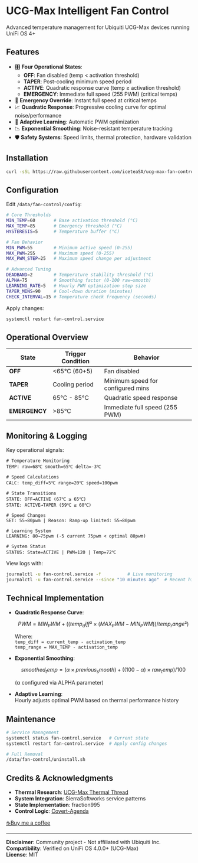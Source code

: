 # UCG-Max Intelligent Fan Control

Advanced temperature management for Ubiquiti UCG-Max devices running UniFi OS 4+

## Features
- 🎛️ **Four Operational States**: 
  - **OFF**: Fan disabled (temp < activation threshold)
  - **TAPER**: Post-cooling minimum speed period
  - **ACTIVE**: Quadratic response curve (temp ≥ activation threshold)
  - **EMERGENCY**: Immediate full speed (255 PWM) (critical temps)
- 🚨 **Emergency Override**: Instant full speed at critical temps
- 📈 **Quadratic Response**: Progressive cooling curve for optimal noise/performance
- 🧠 **Adaptive Learning**: Automatic PWM optimization
- 📉 **Exponential Smoothing**: Noise-resistant temperature tracking
- 🛡️ **Safety Systems**: Speed limits, thermal protection, hardware validation

## Installation
```bash
curl -sSL https://raw.githubusercontent.com/iceteaSA/ucg-max-fan-control/main/install.sh | sh
```

## Configuration
Edit `/data/fan-control/config`:
```bash
# Core Thresholds
MIN_TEMP=60       # Base activation threshold (°C)
MAX_TEMP=85       # Emergency threshold (°C)
HYSTERESIS=5      # Temperature buffer (°C)

# Fan Behavior
MIN_PWM=55        # Minimum active speed (0-255)
MAX_PWM=255       # Maximum speed (0-255)
MAX_PWM_STEP=25   # Maximum speed change per adjustment

# Advanced Tuning
DEADBAND=2        # Temperature stability threshold (°C)
ALPHA=75          # Smoothing factor (0-100 raw→smooth)
LEARNING_RATE=5   # Hourly PWM optimization step size
TAPER_MINS=90     # Cool-down duration (minutes)
CHECK_INTERVAL=15 # Temperature check frequency (seconds)
```

Apply changes:
```bash
systemctl restart fan-control.service
```

## Operational Overview
| State       | Trigger Condition          | Behavior                          |
|-------------|----------------------------|-----------------------------------|
| **OFF**     | <65°C (60+5)               | Fan disabled                      |
| **TAPER**   | Cooling period             | Minimum speed for configured mins |
| **ACTIVE**  | 65°C - 85°C                | Quadratic speed response          |
| **EMERGENCY**| >85°C                     | Immediate full speed (255 PWM)    |

## Monitoring & Logging
Key operational signals:
```log
# Temperature Monitoring
TEMP: raw=68℃ smooth=65℃ delta=-3℃

# Speed Calculations
CALC: temp_diff=5℃ range=20℃ speed=100pwm

# State Transitions
STATE: OFF→ACTIVE (67℃ ≥ 65℃)
STATE: ACTIVE→TAPER (59℃ ≤ 60℃)

# Speed Changes
SET: 55→80pwm | Reason: Ramp-up limited: 55→80pwm

# Learning System
LEARNING: 80→75pwm (-5 current 75pwm < optimal 80pwm)

# System Status
STATUS: State=ACTIVE | PWM=120 | Temp=72℃
```

View logs with:
```bash
journalctl -u fan-control.service -f          # Live monitoring
journalctl -u fan-control.service --since "10 minutes ago"  # Recent history
```

## Technical Implementation
- **Quadratic Response Curve**:
  ```math
  PWM = MIN_PWM + ((temp_diff² × (MAX_PWM - MIN_PWM)) / temp_range²)
  ```
  Where:  
  `temp_diff = current_temp - activation_temp`  
  `temp_range = MAX_TEMP - activation_temp`

- **Exponential Smoothing**:
  ```math
  smoothed_temp = (α × previous_smooth) + ((100 - α) × raw_temp) / 100
  ```
  (α configured via ALPHA parameter)

- **Adaptive Learning**:  
  Hourly adjusts optimal PWM based on thermal performance history

## Maintenance
```bash
# Service Management
systemctl status fan-control.service   # Current state
systemctl restart fan-control.service  # Apply config changes

# Full Removal
/data/fan-control/uninstall.sh
```

## Credits & Acknowledgments
- **Thermal Research**: [UCG-Max Thermal Thread](https://www.reddit.com/r/Ubiquiti/comments/1fr8xyt/)
- **System Integration**: SierraSoftworks service patterns
- **State Implementation**: fraction995
- **Control Logic**: [Covert-Agenda](https://www.reddit.com/user/Covert-Agenda/)

[☕Buy me a coffee](https://ko-fi.com/H2H719VB0U)

---

**Disclaimer**: Community project - Not affiliated with Ubiquiti Inc.  
**Compatibility**: Verified on UniFi OS 4.0.0+ (UCG-Max)  
**License**: MIT
